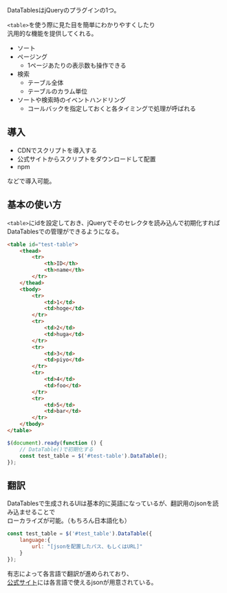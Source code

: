 DataTablesはjQueryのプラグインの1つ。

`<table>`を使う際に見た目を簡単にわかりやすくしたり  
汎用的な機能を提供してくれる。

* ソート
* ページング
  - 1ページあたりの表示数も操作できる
* 検索
  - テーブル全体
  - テーブルのカラム単位
* ソートや検索時のイベントハンドリング
  - コールバックを指定しておくと各タイミングで処理が呼ばれる

## 導入
* CDNでスクリプトを導入する
* 公式サイトからスクリプトをダウンロードして配置
* npm

などで導入可能。

## 基本の使い方
`<table>`にidを設定しておき、jQueryでそのセレクタを読み込んで初期化すれば  
DataTablesでの管理ができるようになる。
```html
<table id="test-table">
	<thead>
		<tr>
			<th>ID</th>
			<th>name</th>
		</tr>
	</thead>
	<tbody>
		<tr>
			<td>1</td>
			<td>hoge</td>
		</tr>
		<tr>
			<td>2</td>
			<td>huga</td>
		</tr>
		<tr>
			<td>3</td>
			<td>piyo</td>
		</tr>
		<tr>
			<td>4</td>
			<td>foo</td>
		</tr>
		<tr>
			<td>5</td>
			<td>bar</td>
		</tr>
	</tbody>
</table>
```
```javascript
$(document).ready(function () {
	// DataTable()で初期化する
    const test_table = $('#test-table').DataTable();
});
```

## 翻訳
DataTablesで生成されるUIは基本的に英語になっているが、翻訳用のjsonを読み込ませることで  
ローカライズが可能。（もちろん日本語化も）

```javascript
const test_table = $('#test_table').DataTable({
    language:{
        url: "[jsonを配置したパス、もしくはURL]"
    }
});
```

有志によって各言語で翻訳が進められており、  
[公式サイト](https://datatables.net/plug-ins/i18n/)には各言語で使えるjsonが用意されている。